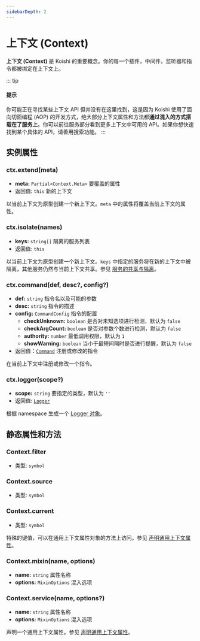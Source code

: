 ```yaml
---
sidebarDepth: 2
---
```


# 上下文 (Context)

**上下文 (Context)** 是 Koishi 的重要概念。你的每一个插件，中间件，监听器和指令都被绑定在上下文上。

::: tip
#### 提示

你可能正在寻找某些上下文 API 但并没有在这里找到，这是因为 Koishi 使用了面向切面编程 (AOP) 的开发方式，绝大部分上下文属性和方法都**通过混入的方式搭载在了服务上**。你可以前往服务部分看到更多上下文中可用的 API。如果你想快速找到某个具体的 API，请善用搜索功能。
:::

## 实例属性

### ctx.extend(meta)

- **meta:** `Partial<Context.Meta>` 要覆盖的属性
- 返回值: `this` 新的上下文

以当前上下文为原型创建一个新上下文。`meta` 中的属性将覆盖当前上下文的属性。

### ctx.isolate(names)

- **keys:** `string[]` 隔离的服务列表
- 返回值: `this`

以当前上下文为原型创建一个新上下文。`keys` 中指定的服务将在新的上下文中被隔离，其他服务仍然与当前上下文共享。参见 [服务的共享与隔离](../../guide/plugin/service.md#服务的共享与隔离)。

### ctx.command(def, desc?, config?)

- **def:** `string` 指令名以及可能的参数
- **desc:** `string` 指令的描述
- **config:** `CommandConfig` 指令的配置
  - **checkUnknown:** `boolean` 是否对未知选项进行检测，默认为 `false`
  - **checkArgCount:** `boolean` 是否对参数个数进行检测，默认为 `false`
  - **authority:** `number` 最低调用权限，默认为 `1`
  - **showWarning:** `boolean` 当小于最短间隔时是否进行提醒，默认为 `false`
- 返回值：[`Command`](./command.md) 注册或修改的指令

在当前上下文中注册或修改一个指令。

### ctx.logger(scope?)

- **scope:** `string` 要指定的类型，默认为 `''`
- 返回值: [`Logger`](../../guide/logger.md#使用-logger)

根据 namespace 生成一个 [Logger 对象](../../guide/logger.md#使用-logger)。

## 静态属性和方法

### Context.filter

- 类型: `symbol`

### Context.source

- 类型: `symbol`

### Context.current

- 类型: `symbol`

特殊的键值，可以在通用上下文属性对象的方法上访问。参见 [声明通用上下文属性](../../guide/context.md#声明通用上下文属性)。

### Context.mixin(name, options)

- **name:** `string` 属性名称
- **options:** `MixinOptions` 混入选项

### Context.service(name, options?)

- **name:** `string` 属性名称
- **options:** `MixinOptions` 混入选项

声明一个通用上下文属性。参见 [声明通用上下文属性](../../guide/context.md#声明通用上下文属性)。
